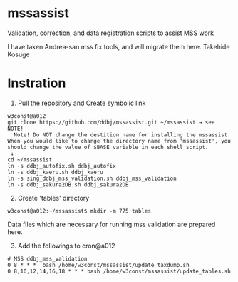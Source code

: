 # mssassist
Validation, correction, and data registration scripts to assist MSS work

I have taken Andrea-san mss fix tools, and will migrate them here.
Takehide Kosuge

# Instration
1. Pull the repository and Create symbolic link
~~~
w3const@a012
git clone https://github.com/ddbj/mssassist.git ~/mssassist → see NOTE!
  Note! Do NOT change the destition name for installing the mssassist. When you would like to change the directory name from 'mssassist', you should change the value of $BASE variable in each shell script.
 ↓
cd ~/mssassist
ln -s ddbj_autofix.sh ddbj_autofix
ln -s ddbj_kaeru.sh ddbj_kaeru
ln -s sing_ddbj_mss_validation.sh ddbj_mss_validation
ln -s ddbj_sakura2DB.sh ddbj_sakura2DB
~~~

2. Create 'tables' directory
~~~
w3const@a012:~/mssassist$ mkdir -m 775 tables
~~~
Data files which are necessary for running mss validation are prepared here.

3. Add the followings to cron@a012
~~~
# MSS ddbj_mss_validation
0 8 * * *  bash /home/w3const/mssassist/update_taxdump.sh
0 8,10,12,14,16,18 * * * bash /home/w3const/mssassist/update_tables.sh
~~~

